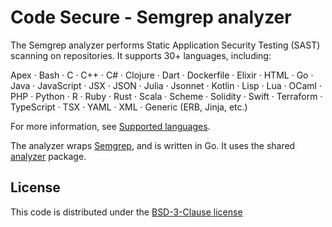 # Code Secure - Semgrep analyzer

The Semgrep analyzer performs Static Application Security Testing (SAST) scanning on repositories. It supports 30+ languages, including: 

Apex · Bash · C · C++ · C# · Clojure · Dart · Dockerfile · Elixir · HTML · Go · Java · JavaScript · JSX · JSON · Julia · Jsonnet · Kotlin · Lisp · Lua · OCaml · PHP · Python · R · Ruby · Rust · Scala · Scheme · Solidity · Swift · Terraform · TypeScript · TSX · YAML · XML · Generic (ERB, Jinja, etc.)

For more information, see [Supported languages](https://semgrep.dev/docs/supported-languages/).

The analyzer wraps [Semgrep](https://github.com/semgrep/semgrep), and is written in Go. It uses the shared [analyzer](https://github.com/califio/code-secure-analyzer) package.

## License

This code is distributed under the [BSD-3-Clause license](LICENSE)
